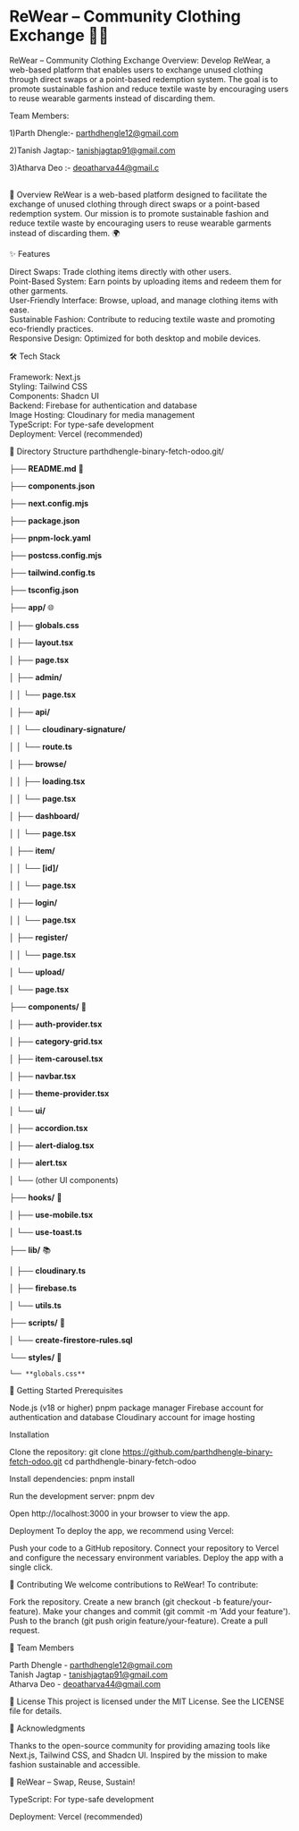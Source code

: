 # ReWear – Community Clothing Exchange 🌿👗 #

ReWear – Community Clothing Exchange
Overview:
Develop ReWear, a web-based platform that enables users to exchange unused clothing
through direct swaps or a point-based redemption system. The goal is to promote sustainable
fashion and reduce textile waste by encouraging users to reuse wearable garments instead of
discarding them.

Team Members:

1)Parth Dhengle:- parthdhengle12@gmail.com

2)Tanish Jagtap:- tanishjagtap91@gmail.com

3)Atharva Deo :- deoatharva44@gmail.c




<br>
📖 Overview
ReWear is a web-based platform designed to facilitate the exchange of unused clothing through direct swaps or a point-based redemption system. Our mission is to promote sustainable fashion and reduce textile waste by encouraging users to reuse wearable garments instead of discarding them. 🌍

✨ Features

Direct Swaps: Trade clothing items directly with other users.  
Point-Based System: Earn points by uploading items and redeem them for other garments.  
User-Friendly Interface: Browse, upload, and manage clothing items with ease.  
Sustainable Fashion: Contribute to reducing textile waste and promoting eco-friendly practices.  
Responsive Design: Optimized for both desktop and mobile devices.


🛠️ Tech Stack

Framework: Next.js  
Styling: Tailwind CSS  
Components: Shadcn UI  
Backend: Firebase for authentication and database  
Image Hosting: Cloudinary for media management  
TypeScript: For type-safe development  
Deployment: Vercel (recommended)


📂 Directory Structure
parthdhengle-binary-fetch-odoo.git/

├── **README.md** 📄

├── **components.json**

├── **next.config.mjs**

├── **package.json**

├── **pnpm-lock.yaml**

├── **postcss.config.mjs**

├── **tailwind.config.ts**

├── **tsconfig.json**

├── **app/** 🌐

│   ├── **globals.css**

│   ├── **layout.tsx**

│   ├── **page.tsx**

│   ├── **admin/**

│   │   └── **page.tsx**

│   ├── **api/**

│   │   └── **cloudinary-signature/**

│   │       └── **route.ts**

│   ├── **browse/**

│   │   ├── **loading.tsx**

│   │   └── **page.tsx**

│   ├── **dashboard/**

│   │   └── **page.tsx**

│   ├── **item/**

│   │   └── **[id]/**

│   │       └── **page.tsx**

│   ├── **login/**

│   │   └── **page.tsx**

│   ├── **register/**

│   │   └── **page.tsx**

│   └── **upload/**

│       └── **page.tsx**

├── **components/** 🧩

│   ├── **auth-provider.tsx**

│   ├── **category-grid.tsx**

│   ├── **item-carousel.tsx**

│   ├── **navbar.tsx**

│   ├── **theme-provider.tsx**

│   └── **ui/**

│       ├── **accordion.tsx**

│       ├── **alert-dialog.tsx**

│       ├── **alert.tsx**

│       └── (other UI components)

├── **hooks/** 🎣

│   ├── **use-mobile.tsx**

│   └── **use-toast.ts**

├── **lib/** 📚

│   ├── **cloudinary.ts**

│   ├── **firebase.ts**

│   └── **utils.ts**

├── **scripts/** 📜

│   └── **create-firestore-rules.sql**

└── **styles/** 🎨

    └── **globals.css**



🚀 Getting Started
Prerequisites

Node.js (v18 or higher)
pnpm package manager
Firebase account for authentication and database
Cloudinary account for image hosting


Installation

Clone the repository:
git clone https://github.com/parthdhengle-binary-fetch-odoo.git
cd parthdhengle-binary-fetch-odoo


Install dependencies:
pnpm install


Run the development server:
pnpm dev

Open http://localhost:3000 in your browser to view the app.



Deployment
To deploy the app, we recommend using Vercel:

Push your code to a GitHub repository.
Connect your repository to Vercel and configure the necessary environment variables.
Deploy the app with a single click.


🤝 Contributing
We welcome contributions to ReWear! To contribute:

Fork the repository.
Create a new branch (git checkout -b feature/your-feature).
Make your changes and commit (git commit -m 'Add your feature').
Push to the branch (git push origin feature/your-feature).
Create a pull request.


👥 Team Members

Parth Dhengle - parthdhengle12@gmail.com  
Tanish Jagtap - tanishjagtap91@gmail.com  
Atharva Deo - deoatharva44@gmail.com


📜 License
This project is licensed under the MIT License. See the LICENSE file for details.

🌟 Acknowledgments

Thanks to the open-source community for providing amazing tools like Next.js, Tailwind CSS, and Shadcn UI.
Inspired by the mission to make fashion sustainable and accessible.


🌿 ReWear – Swap, Reuse, Sustain!

TypeScript: For type-safe development



Deployment: Vercel (recommended)
